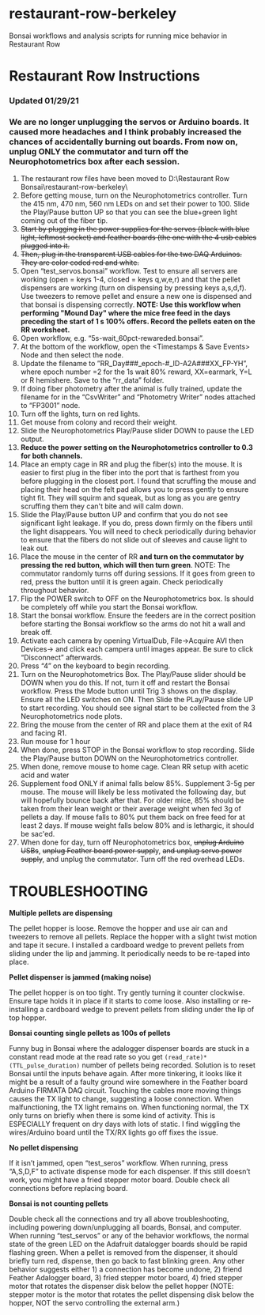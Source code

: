 # restaurant-row-berkeley
Bonsai workflows and analysis scripts for running mice behavior in Restaurant Row

# Restaurant Row Instructions

### Updated 01/29/21
### We are no longer unplugging the servos or Arduino boards. It caused more headaches and I think probably increased the chances of accidentally burning out boards. From now on, unplug ONLY the commutator and turn off the Neurophotometrics box after each session.

1.	The restaurant row files have been moved to D:\Restaurant Row Bonsai\restaurant-row-berkeley\
2.	Before getting mouse, turn on the Neurophotometrics controller. Turn the 415 nm, 470 nm, 560 nm LEDs on and set their power to 100. Slide the Play/Pause button UP so that you can see the blue+green light coming out of the fiber tip.
3.	~~Start by plugging in the power supplies for the servos (black with blue light, leftmost socket) and feather boards (the one with the 4 usb cables plugged into it.~~
4.	~~Then, plug in the transparent USB cables for the two DAQ Arduinos. They are color coded red and white.~~
5.	Open “test_servos.bonsai” workflow. Test to ensure all servers are working (open = keys 1-4, closed = keys q,w,e,r) and that the pellet dispensers are working (turn on dispensing by pressing keys a,s,d,f). Use tweezers to remove pellet and ensure a new one is dispensed and that bonsai is dispensing correctly. __NOTE: Use this workflow when performing "Mound Day" where the mice free feed in the days preceding the start of 1 s 100% offers. Record the pellets eaten on the RR worksheet.__
6.	Open workflow, e.g. “5s-wait_60pct-rewareded.bonsai”. 
7.	At the bottom of the workflow, open the <Timestamps & Save Events> Node and then select the <Csvwriter> node.
8.	Update the filename to ”RR_Day###_epoch-#_ID-A2A###XX_FP-YH”, where epoch number =2 for the 1s wait 80% reward, XX=earmark, Y=L or R hemishere. Save to the “rr_data” folder. 
9.	If doing fiber photometry after the animal is fully trained, update the filename for in the “CsvWriter” and “Photometry Writer” nodes attached to “FP3001” node.
10.	Turn off the lights, turn on red lights. 
11.	Get mouse from colony and record their weight.
12.	Slide the Neurophotometrics Play/Pause slider DOWN to pause the LED output.
13.	__Reduce the power setting on the Neurophotometrics controller to 0.3 for both channels.__
14.	Place an empty cage in RR and plug the fiber(s) into the mouse. It is easier to first plug in the fiber into the port that is farthest from you before plugging in the closest port. I found that scruffing the mouse and placing their head on the felt pad allows you to press gently to ensure tight fit. They will squirm and squeak, but as long as you are gentry scruffing them they can't bite and will calm down.
15.	Slide the Play/Pause button UP and confirm that you do not see significant light leakage. If you do, press down firmly on the fibers until the light disappears. You will need to check periodically during behavior to ensure that the fibers do not slide out of sleeves and cause light to leak out.	
16.	Place the mouse in the center of RR __and turn on the commutator by pressing the red button, which will then turn green__. NOTE: The commutator randomly turns off during sessions. If it goes from green to red, press the button until it is green again. Check periodically throughout behavior.
17.	Flip the POWER switch to OFF on the Neurophotometrics box. Is should be completely off while you start the Bonsai workflow.
18.	Start the bonsai workflow. Ensure the feeders are in the correct position before starting the Bonsai workflow so the arms do not hit a wall and break off.
19.	Activate each camera by opening VirtualDub, File->Acquire AVI then Devices-> and click each campera until images appear. Be sure to click “Disconnect” afterwards.
20.	Press “4” on the keyboard to begin recording.
21.	Turn on the Neurophotometrics Box. The Play/Pause slider should be DOWN when you do this. If not, turn it off and restart the Bonsai workflow.
	Press the Mode button until Trig 3 shows on the display. Ensure all the LED switches on ON. Then Slide the PLay/Pause slide UP to start recording. You should see signal start to be collected from the 3 Neurophotometrics node plots.
22.	Bring the mouse from the center of RR and place them at the exit of R4 and facing R1.
23.	Run mouse for 1 hour
24.	When done, press STOP in the Bonsai workflow to stop recording. Slide the Play/Pause button DOWN on the Neurophotometrics controller.
25.	When done, remove mouse to home cage. Clean RR setup with acetic acid and water
26.	Supplement food ONLY if animal falls below 85%. Supplement 3-5g per mouse. The mouse will likely be less motivated the following day, but will hopefully bounce back after that. For older mice, 85% should be taken from their lean weight or their average weight when fed 3g of pellets a day. If mouse falls to 80% put them back on free feed for at least 2 days. If mouse weight falls below 80% and is lethargic, it should be sac'ed.
27.	When done for day, turn off Neurophotometrics box, ~~unplug Arduino USBs~~, ~~unplug Feather board power suppl~~y, ~~and unplug servo power supply~~, and unplug the commutator. Turn off the red overhead LEDs.

# TROUBLESHOOTING

**Multiple pellets are dispensing**

The pellet hopper is loose. Remove the hopper and use air can and tweezers to remove all pellets. Replace the hopper with a slight twist motion and tape it secure. I installed a cardboard wedge to prevent pellets from sliding under the lip and jamming. It periodically needs to be re-taped into place.

**Pellet dispenser is jammed (making noise)**

The pellet hopper is on too tight. Try gently turning it counter clockwise. Ensure tape holds it in place if it starts to come loose. Also installing or re-installing a cardboard wedge to prevent pellets from sliding under the lip of top hopper.

**Bonsai counting single pellets as 100s of pellets**

Funny bug in Bonsai where the adalogger dispenser boards are stuck in a constant read mode at the read rate so you get `(read_rate)*(TTL_pulse_duration)` number of pellets being recorded. Solution is to reset Bonsai until the inputs behave again. After more tinkering, it looks like it might be a result of a faulty ground wire somewhere in the Feather board Arduino FIRMATA DAQ circuit. Touching the cables more moving things causes the TX light to change, suggesting a loose connection. When malfunctioning, the TX light remains on. When functioning normal, the TX only turns on briefly when there is some kind of activity. This is ESPECIALLY frequent on dry days with lots of static. I find wiggling the wires/Arduino board until the TX/RX lights go off fixes the issue.

**No pellet dispensing**

If it isn’t jammed, open “test_seros” workflow. When running, press “A,S,D,F” to activate dispense mode for each dispenser. If this still doesn’t work, you might have a fried stepper motor board. Double check all connections before replacing board. 

**Bonsai is not counting pellets**

Double check all the connections and try all above troubleshooting, including powering down/unplugging all boards, Bonsai, and computer. When running “test_servos” or any of the behavior workflows, the normal state of the green LED on the Adafruit datalogger boards should be rapid flashing green. When a pellet is removed from the dispenser, it should briefly turn red, dispense, then go back to fast blinking  green. Any other behavior suggests either 1) a connection has become undone, 2) friend Feather Adalogger board, 3) fried stepper motor board, 4) fried stepper motor that rotates the dispenser disk below the pellet hopper (NOTE: stepper motor is the motor that rotates the pellet dispensing disk below the hopper, NOT the servo controlling the external arm.)
	
	

